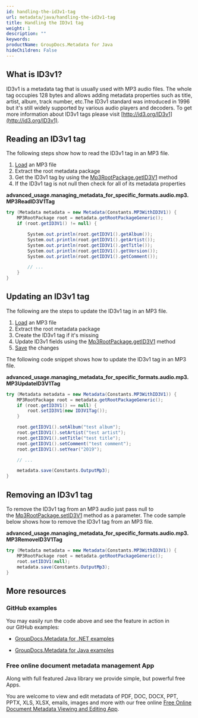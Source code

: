 ```yaml
---
id: handling-the-id3v1-tag
url: metadata/java/handling-the-id3v1-tag
title: Handling the ID3v1 tag
weight: 1
description: ""
keywords: 
productName: GroupDocs.Metadata for Java
hideChildren: False
---
```

## What is ID3v1?

ID3v1 is a metadata tag that is usually used with MP3 audio files. The whole tag occupies 128 bytes and allows adding metadata properties such as title, artist, album, track number, etc.The ID3v1 standard was introduced in 1996 but it's still widely supported by various audio players and decoders. To get more information about ID3v1 tags please visit [http://id3.org/ID3v1](http://id3.org/ID3v1).

## Reading an ID3v1 tag

The following steps show how to read the ID3v1 tag in an MP3 file.

1.  [Load](Loading%2Bfiles.html) an MP3 file
2.  Extract the root metadata package
3.  Get the ID3v1 tag by using the [Mp3RootPackage.getID3V1](https://apireference.groupdocs.com/metadata/java/com.groupdocs.metadata.core/MP3RootPackage#getID3V1()) method
4.  If the ID3v1 tag is not null then check for all of its metadata properties

**advanced\_usage.managing\_metadata\_for\_specific\_formats.audio.mp3.MP3ReadID3V1Tag**

```csharp
try (Metadata metadata = new Metadata(Constants.MP3WithID3V1)) {
	MP3RootPackage root = metadata.getRootPackageGeneric();
	if (root.getID3V1() != null) {

		System.out.println(root.getID3V1().getAlbum());
		System.out.println(root.getID3V1().getArtist());
		System.out.println(root.getID3V1().getTitle());
		System.out.println(root.getID3V1().getVersion());
		System.out.println(root.getID3V1().getComment());

		// ...
	}
}
```

## Updating an ID3v1 tag

The following are the steps to update the ID3v1 tag in an MP3 file.

1.  [Load](Loading%2Bfiles.html) an MP3 file
2.  Extract the root metadata package
3.  Create the ID3v1 tag if it's missing
4.  Update ID3v1 fields using the [Mp3RootPackage.getID3V1](https://apireference.groupdocs.com/metadata/java/com.groupdocs.metadata.core/MP3RootPackage#getID3V1()) method
5.  [Save](Saving%2Bfiles.html) the changes

The following code snippet shows how to update the ID3v1 tag in an MP3 file.

**advanced\_usage.managing\_metadata\_for\_specific\_formats.audio.mp3.MP3UpdateID3V1Tag**

```csharp
try (Metadata metadata = new Metadata(Constants.MP3WithID3V1)) {
	MP3RootPackage root = metadata.getRootPackageGeneric();
	if (root.getID3V1() == null) {
		root.setID3V1(new ID3V1Tag());
	}

	root.getID3V1().setAlbum("test album");
	root.getID3V1().setArtist("test artist");
	root.getID3V1().setTitle("test title");
	root.getID3V1().setComment("test comment");
	root.getID3V1().setYear("2019");

	// ...

	metadata.save(Constants.OutputMp3);
}
```

## Removing an ID3v1 tag

To remove the ID3v1 tag from an MP3 audio just pass null to the [Mp3RootPackage.setID3V1](https://apireference.groupdocs.com/metadata/java/com.groupdocs.metadata.core/MP3RootPackage#setID3V1(com.groupdocs.metadata.core.ID3V1Tag)) method as a parameter. The code sample below shows how to remove the ID3v1 tag from an MP3 file.

**advanced\_usage.managing\_metadata\_for\_specific\_formats.audio.mp3.MP3RemoveID3V1Tag**

```csharp
try (Metadata metadata = new Metadata(Constants.MP3WithID3V1)) {
	MP3RootPackage root = metadata.getRootPackageGeneric();
	root.setID3V1(null);
	metadata.save(Constants.OutputMp3);
}
```

## More resources

### GitHub examples

You may easily run the code above and see the feature in action in our GitHub examples:

*   [GroupDocs.Metadata for .NET examples](https://github.com/groupdocs-metadata/GroupDocs.Metadata-for-.NET)
    
*   [GroupDocs.Metadata for Java examples](https://github.com/groupdocs-metadata/GroupDocs.Metadata-for-Java)
    

### Free online document metadata management App

Along with full featured Java library we provide simple, but powerful free Apps.

You are welcome to view and edit metadata of PDF, DOC, DOCX, PPT, PPTX, XLS, XLSX, emails, images and more with our free online [Free Online Document Metadata Viewing and Editing App](https://products.groupdocs.app/metadata).
